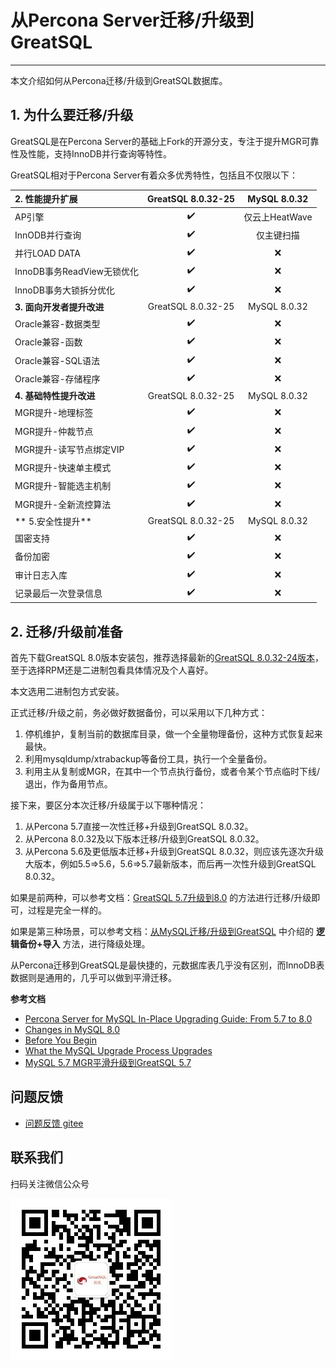 # 从Percona Server迁移/升级到GreatSQL
---

本文介绍如何从Percona迁移/升级到GreatSQL数据库。

## 1. 为什么要迁移/升级

GreatSQL是在Percona Server的基础上Fork的开源分支，专注于提升MGR可靠性及性能，支持InnoDB并行查询等特性。

GreatSQL相对于Percona Server有着众多优秀特性，包括且不仅限以下：

| **2. 性能提升扩展** | GreatSQL 8.0.32-25 | MySQL 8.0.32 |
| :--- | :---: | :---: |
|AP引擎| :heavy_check_mark: | 仅云上HeatWave |
|InnODB并行查询| :heavy_check_mark: | 仅主键扫描 |
|并行LOAD DATA| :heavy_check_mark: | ❌ |
|InnoDB事务ReadView无锁优化| :heavy_check_mark: | ❌ |
|InnoDB事务大锁拆分优化| :heavy_check_mark: | ❌ |
| **3. 面向开发者提升改进** | GreatSQL 8.0.32-25 | MySQL 8.0.32 |
|Oracle兼容-数据类型| :heavy_check_mark: | ❌ |
|Oracle兼容-函数| :heavy_check_mark: | ❌ |
|Oracle兼容-SQL语法| :heavy_check_mark: | ❌ |
|Oracle兼容-存储程序| :heavy_check_mark: | ❌ |
| **4. 基础特性提升改进** | GreatSQL 8.0.32-25 | MySQL 8.0.32 |
|MGR提升-地理标签| :heavy_check_mark: | ❌ |
|MGR提升-仲裁节点| :heavy_check_mark: | ❌ |
|MGR提升-读写节点绑定VIP| :heavy_check_mark: | ❌ |
|MGR提升-快速单主模式| :heavy_check_mark: | ❌ |
|MGR提升-智能选主机制| :heavy_check_mark: | ❌ |
|MGR提升-全新流控算法| :heavy_check_mark: | ❌ |
| ** 5.安全性提升** | GreatSQL 8.0.32-25 | MySQL 8.0.32 |
|国密支持| :heavy_check_mark: | ❌ |
|备份加密| :heavy_check_mark: | ❌ |
|审计日志入库| :heavy_check_mark: | ❌ |
|记录最后一次登录信息| :heavy_check_mark: | ❌ |



## 2. 迁移/升级前准备

首先下载GreatSQL 8.0版本安装包，推荐选择最新的[GreatSQL 8.0.32-24版本](https://gitee.com/GreatSQL/GreatSQL/releases/GreatSQL-8.0.32-24)，至于选择RPM还是二进制包看具体情况及个人喜好。

本文选用二进制包方式安装。

正式迁移/升级之前，务必做好数据备份，可以采用以下几种方式：

1. 停机维护，复制当前的数据库目录，做一个全量物理备份，这种方式恢复起来最快。
2. 利用mysqldump/xtrabackup等备份工具，执行一个全量备份。
3. 利用主从复制或MGR，在其中一个节点执行备份，或者令某个节点临时下线/退出，作为备用节点。

接下来，要区分本次迁移/升级属于以下哪种情况：

1. 从Percona 5.7直接一次性迁移+升级到GreatSQL 8.0.32。
2. 从Percona 8.0.32及以下版本迁移/升级到GreatSQL 8.0.32。
3. 从Percona 5.6及更低版本迁移+升级到GreatSQL 8.0.32，则应该先逐次升级大版本，例如5.5=>5.6，5.6=>5.7最新版本，而后再一次性升级到GreatSQL 8.0.32。

如果是前两种，可以参考文档：[GreatSQL 5.7升级到8.0](./1-upgrade-to-greatsql8.md) 的方法进行迁移/升级即可，过程是完全一样的。

如果是第三种场景，可以参考文档：[从MySQL迁移/升级到GreatSQL](./2-migrate-from-mysql-togreatsql.md) 中介绍的 **逻辑备份+导入** 方法，进行降级处理。

从Percona迁移到GreatSQL是最快捷的，元数据库表几乎没有区别，而InnoDB表数据则是通用的，几乎可以做到平滑迁移。

**参考文档**

- [Percona Server for MySQL In-Place Upgrading Guide: From 5.7 to 8.0](https://docs.percona.com/percona-server/latest/upgrading_guide.html)
- [Changes in MySQL 8.0](https://dev.mysql.com/doc/refman/8.0/en/upgrading-from-previous-series.html)
- [Before You Begin](https://dev.mysql.com/doc/refman/8.0/en/upgrade-before-you-begin.html)
- [What the MySQL Upgrade Process Upgrades](https://dev.mysql.com/doc/refman/8.0/en/upgrading-what-is-upgraded.html)
- [MySQL 5.7 MGR平滑升级到GreatSQL 5.7](https://mp.weixin.qq.com/s/u0UAijfM8jHH948ml1PREg)

**问题反馈**
---
- [问题反馈 gitee](https://gitee.com/GreatSQL/GreatSQL-Manual/issues)


**联系我们**
---

扫码关注微信公众号

![greatsql-wx](/greatsql-wx.jpg)
